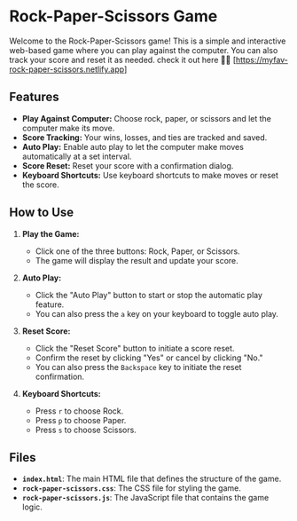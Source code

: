 # Rock-Paper-Scissors Game

Welcome to the Rock-Paper-Scissors game! This is a simple and interactive web-based game where you can play against the computer. You can also track your score and reset it as needed.
check it out here 🤗😇 [https://myfav-rock-paper-scissors.netlify.app]

## Features

- **Play Against Computer:** Choose rock, paper, or scissors and let the computer make its move.
- **Score Tracking:** Your wins, losses, and ties are tracked and saved.
- **Auto Play:** Enable auto play to let the computer make moves automatically at a set interval.
- **Score Reset:** Reset your score with a confirmation dialog.
- **Keyboard Shortcuts:** Use keyboard shortcuts to make moves or reset the score.

## How to Use

1. **Play the Game:**
   - Click one of the three buttons: Rock, Paper, or Scissors.
   - The game will display the result and update your score.

2. **Auto Play:**
   - Click the "Auto Play" button to start or stop the automatic play feature.
   - You can also press the `a` key on your keyboard to toggle auto play.

3. **Reset Score:**
   - Click the "Reset Score" button to initiate a score reset.
   - Confirm the reset by clicking "Yes" or cancel by clicking "No."
   - You can also press the `Backspace` key to initiate the reset confirmation.

4. **Keyboard Shortcuts:**
   - Press `r` to choose Rock.
   - Press `p` to choose Paper.
   - Press `s` to choose Scissors.

## Files

- **`index.html`**: The main HTML file that defines the structure of the game.
- **`rock-paper-scissors.css`**: The CSS file for styling the game.
- **`rock-paper-scissors.js`**: The JavaScript file that contains the game logic.
